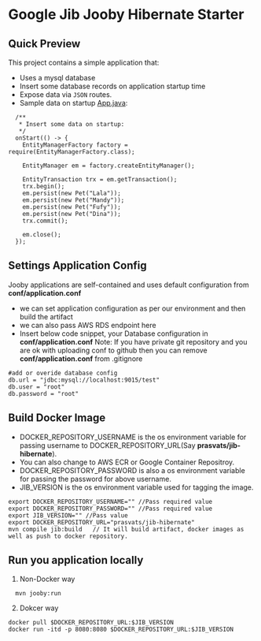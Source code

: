 
# Google Jib Jooby Hibernate Starter


## Quick Preview

This project contains a simple application that:

* Uses a mysql database
* Insert some database records on application startup time
* Expose data via `JSON` routes.
* Sample data on startup [App.java](https://github.com/prasvats/hibernate-starter/blob/master/src/main/java/starter/hbm/App.java):

```
  /**
   * Insert some data on startup:
   */
  onStart(() -> {
    EntityManagerFactory factory = require(EntityManagerFactory.class);

    EntityManager em = factory.createEntityManager();

    EntityTransaction trx = em.getTransaction();
    trx.begin();
    em.persist(new Pet("Lala"));
    em.persist(new Pet("Mandy"));
    em.persist(new Pet("Fufy"));
    em.persist(new Pet("Dina"));
    trx.commit();

    em.close();
  });
```
## Settings Application Config

Jooby applications are self-contained and uses default configuration from **conf/application.conf**
  - we can set application configuration as per our environment and then build the artifact
  - we can also pass AWS RDS endpoint here
  - Insert below code snippet, your Database configuration in  **conf/application.conf**
  Note: If you have private git repository and you are ok with uploading conf to github then you can remove **conf/application.conf** from .gitignore 
```
#add or overide database config
db.url = "jdbc:mysql://localhost:9015/test"
db.user = "root"
db.password = "root"
```

## Build Docker Image
  - DOCKER_REPOSITORY_USERNAME is the os environment variable for passing username to DOCKER_REPOSITORY_URL(Say **prasvats/jib-hibernate**).
  - You can also change to AWS ECR or Google Container Repositroy.
  - DOCKER_REPOSITORY_PASSWORD is also a os environment variable for passing the password for above username.
  - JIB_VERSION is the os environment variable used for tagging the image.

  ```
export DOCKER_REPOSITORY_USERNAME="" //Pass required value
export DOCKER_REPOSITORY_PASSWORD="" //Pass required value
export JIB_VERSION="" //Pass value
export DOCKER_REPOSITORY_URL="prasvats/jib-hibernate"
mvn compile jib:build   // It will build artifact, docker images as well as push to docker repository.
  ```


## Run you application locally 
1. Non-Docker way 
```
  mvn jooby:run 
```
2. Dokcer way 
```
docker pull $DOCKER_REPOSITORY_URL:$JIB_VERSION
docker run -itd -p 8080:8080 $DOCKER_REPOSITORY_URL:$JIB_VERSION
```
